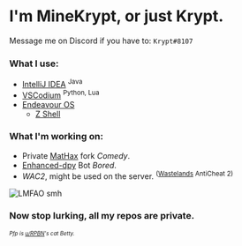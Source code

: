 # I'm MineKrypt, or just Krypt.

Message me on Discord if you have to: `Krypt#8107`

### What I use:
- [IntelliJ IDEA](https://www.jetbrains.com/ "JetBrains") <sup>Java</sup>
- [VSCodium](https://github.com/VSCodium/vscodium) <sup>Python, Lua</sup>
- [Endeavour OS](https://endeavouros.com/)
  - [Z Shell](https://github.com/zsh-users/zsh "ZSH")

### What I'm working on:
- Private [MatHax](https://github.com/MatHax/client) fork *Comedy*.
- [Enhanced-dpy](https://github.com/iDevision/enhanced-discord.py "enhanced-discord.py") Bot *Bored*.
- *WAC2*, might be used on the server. <sup>([Wastelands](https://discord.gg/w9VHUxqTqz "Discord Invite") AntiCheat 2)</sup>

![LMFAO smh](https://files.catbox.moe/y8g373.gif "tux")


### Now stop lurking, all my repos are private.
  
  
<sub><sup>*Pfp is [u/RPBN](https://www.reddit.com/user/RPBN)'s cat Betty.*</sup></sub> 
